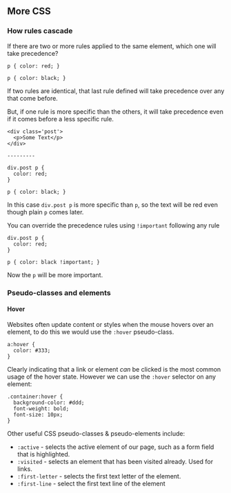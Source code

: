 ## More CSS


### How rules cascade

If there are two or more rules applied to the same element, which one will take precedence?

    p { color: red; }
    
    p { color: black; }

If two rules are identical, that last rule defined will take precedence over any that come before.

But, if one rule is more specific than the others, it will take precedence even if it comes before a less specific rule.

    <div class='post'>
      <p>Some Text</p>
    </div>
    
    ---------
    
    div.post p {
      color: red;
    }
    
    p { color: black; }

In this case `div.post p` is more specific than `p`, so the text will be red even though plain `p` comes later.

You can override the precedence rules using `!important` following any rule

    div.post p {
      color: red;
    }
    
    p { color: black !important; }
    
Now the `p` will be more important.

### Pseudo-classes and elements

#### Hover

Websites often update content or styles when the mouse hovers over an element, to do this we would use the `:hover` pseudo-class. 

    a:hover {
      color: #333;
    }
    
Clearly indicating that a link or element *can* be clicked is the most common usage of the hover state. However we can use the `:hover` selector on any element:

    .container:hover {
      background-color: #ddd;
      font-weight: bold;
      font-size: 10px;
    }
    
Other useful CSS pseudo-classes & pseudo-elements include:

- `:active` - selects the active element of our page, such as a form field that is highlighted.
- `:visited` - selects an element that has been visited already. Used for links.
- `:first-letter` - selects the first text letter of the element.
- `:first-line` - select the first text line of the element
    

    


